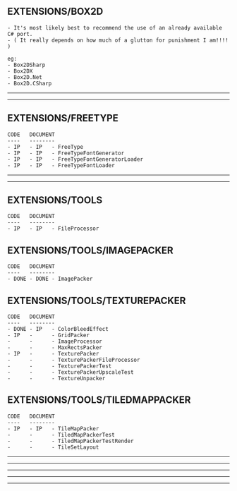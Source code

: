 EXTENSIONS/BOX2D
----------------

    - It's most likely best to recommend the use of an already available C# port.
    - ( It really depends on how much of a glutton for punishment I am!!!! )

    eg:
    - Box2DSharp
    - Box2DX
    - Box2D.Net
    - Box2D.CSharp

- - - - - - - - - - - - - - - - - - - - - - - - - - - - - - - - - - - - - - - - - -
- - - - - - - - - - - - - - - - - - - - - - - - - - - - - - - - - - - - - - - - - -

EXTENSIONS/FREETYPE
-------------------

    CODE   DOCUMENT
    ----   --------
    - IP   - IP   - FreeType
    - IP   - IP   - FreeTypeFontGenerator
    - IP   - IP   - FreeTypeFontGeneratorLoader
    - IP   - IP   - FreeTypeFontLoader

- - - - - - - - - - - - - - - - - - - - - - - - - - - - - - - - - - - - - - - - - -
- - - - - - - - - - - - - - - - - - - - - - - - - - - - - - - - - - - - - - - - - -

EXTENSIONS/TOOLS
--------------------

    CODE   DOCUMENT
    ----   --------
    - IP   - IP   - FileProcessor

EXTENSIONS/TOOLS/IMAGEPACKER
----------------------------

    CODE   DOCUMENT
    ----   --------
    - DONE - DONE - ImagePacker

EXTENSIONS/TOOLS/TEXTUREPACKER
------------------------------

    CODE   DOCUMENT
    ----   --------
    - DONE - IP   - ColorBleedEffect
    - IP   -      - GridPacker
    -      -      - ImageProcessor
    -      -      - MaxRectsPacker
    - IP   -      - TexturePacker
    -      -      - TexturePackerFileProcessor
    -      -      - TexturePackerTest
    -      -      - TexturePackerUpscaleTest
    -      -      - TextureUnpacker

EXTENSIONS/TOOLS/TILEDMAPPACKER
-----------------------------------

    CODE   DOCUMENT
    ----   --------
    - IP   - IP   - TileMapPacker
    -      -      - TiledMapPackerTest
    -      -      - TiledMapPackerTestRender
    -      -      - TileSetLayout

- - - - - - - - - - - - - - - - - - - - - - - - - - - - - - - - - - - - - - - - - -
- - - - - - - - - - - - - - - - - - - - - - - - - - - - - - - - - - - - - - - - - -
- - - - - - - - - - - - - - - - - - - - - - - - - - - - - - - - - - - - - - - - - -
- - - - - - - - - - - - - - - - - - - - - - - - - - - - - - - - - - - - - - - - - -
- - - - - - - - - - - - - - - - - - - - - - - - - - - - - - - - - - - - - - - - - -

